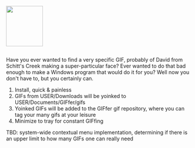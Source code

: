 <p style="display:inline-block;">
  <img src="https://github.com/user-attachments/assets/534ed80a-abbf-44ad-a0ef-84cf7abee73e" width="100" height="110" float: left>

  
Have you ever wanted to find a very specific GIF, probably of David from Schitt's Creek making a super-particular face? Ever wanted to do that bad enough to make a Windows program that would do it for you? Well now you don't have to, but you certainly can.
1. Install, quick & painless
2. GIFs from USER/Downloads will be yoinked to USER/Documents/GIFfer/gifs
3. Yoinked GIFs will be added to the GIFfer gif repository, where you can tag your many gifs at your leisure
4. Minimize to tray for constant GIFfing

TBD: system-wide contextual menu implementation, determining if there is an upper limit to how many GIFs one can really need

